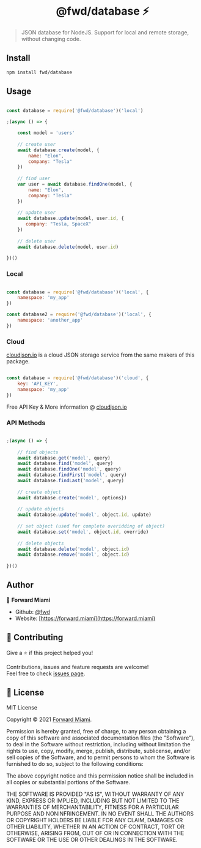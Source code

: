 <h1 align="center">@fwd/database ⚡️</h1>

> JSON database for NodeJS. Support for local and remote storage, without changing code.

## Install

```sh
npm install fwd/database
```

## Usage

```js

const database = require('@fwd/database')('local')

;(async () => {

	const model = 'users'
  	
	// create user
	await database.create(model, {
		name: "Elon",
		company: "Tesla"
	})
	
	// find user
	var user = await database.findOne(model, {
		name: "Elon",
		company: "Tesla"
	})
	
	// update user
	await database.update(model, user.id, {
	   company: "Tesla, SpaceX"
	})
	
	// delete user
	await database.delete(model, user.id)
  
})()

```

### Local

```js

const database = require('@fwd/database')('local', {
	namespace: 'my_app'
})

const database2 = require('@fwd/database')('local', {
	namespace: 'another_app'
})

```

### Cloud

[cloudjson.io](https://cloudjson.io) is a cloud JSON storage service from the same makers of this package. 

```js

const database = require('@fwd/database')('cloud', {
    key: 'API_KEY',
    namespace: 'my_app'
})

```

Free API Key & More information @ [cloudjson.io](https://cloudjson.io)


### API Methods

```js

;(async () => {
	
	// find objects
	await database.get('model', query)
	await database.find('model', query)
	await database.findOne('model', query)
	await database.findFirst('model', query)
	await database.findLast('model', query)
	
	// create object
	await database.create('model', options})
	
	// update objects
	await database.update('model', object.id, update)
	
	// set object (used for complete overidding of object)
	await database.set('model', object.id, override)
	
	// delete objects
	await database.delete('model', object.id)
	await database.remove('model', object.id)
  
})()

```


## Author

👤  **Forward Miami**

* Github: [@fwd](https://github.com/fwd)
* Website: [https://forward.miami](https://forward.miami)

## 🤝 Contributing

Give a ⭐️ if this project helped you!

Contributions, issues and feature requests are welcome! <br />Feel free to check [issues page](https://github.com/fwd/database/issues).

## 📝 License

MIT License

Copyright © 2021 [Forward Miami](https://forward.miami).

Permission is hereby granted, free of charge, to any person obtaining a copy
of this software and associated documentation files (the "Software"), to deal
in the Software without restriction, including without limitation the rights
to use, copy, modify, merge, publish, distribute, sublicense, and/or sell
copies of the Software, and to permit persons to whom the Software is
furnished to do so, subject to the following conditions:

The above copyright notice and this permission notice shall be included in all
copies or substantial portions of the Software.

THE SOFTWARE IS PROVIDED "AS IS", WITHOUT WARRANTY OF ANY KIND, EXPRESS OR
IMPLIED, INCLUDING BUT NOT LIMITED TO THE WARRANTIES OF MERCHANTABILITY,
FITNESS FOR A PARTICULAR PURPOSE AND NONINFRINGEMENT. IN NO EVENT SHALL THE
AUTHORS OR COPYRIGHT HOLDERS BE LIABLE FOR ANY CLAIM, DAMAGES OR OTHER
LIABILITY, WHETHER IN AN ACTION OF CONTRACT, TORT OR OTHERWISE, ARISING FROM,
OUT OF OR IN CONNECTION WITH THE SOFTWARE OR THE USE OR OTHER DEALINGS IN THE
SOFTWARE.
